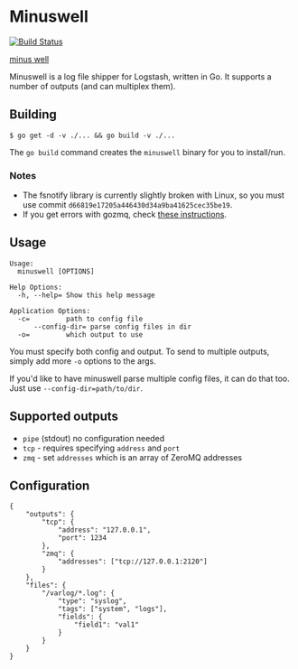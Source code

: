 # Minuswell

[![Build Status](https://travis-ci.org/ohlol/minuswell.png)](https://travis-ci.org/ohlol/minuswell)

[minus well](http://eggcorns.lascribe.net/english/129/minus/)

Minuswell is a log file shipper for Logstash, written in Go. It supports a number of outputs (and can multiplex them).

## Building

```
$ go get -d -v ./... && go build -v ./...
```

The `go build` command creates the `minuswell` binary for you to install/run.

### Notes

* The fsnotify library is currently slightly broken with Linux, so you must use commit  `d66819e17205a446430d34a9ba41625cec35be19`.
* If you get errors with gozmq, check [these instructions](https://github.com/alecthomas/gozmq#installing).

## Usage

```
Usage:
  minuswell [OPTIONS]

Help Options:
  -h, --help= Show this help message

Application Options:
  -c=         path to config file
      --config-dir= parse config files in dir
  -o=         which output to use
```

You must specify both config and output. To send to multiple outputs, simply add more `-o` options to the args.

If you'd like to have minuswell parse multiple config files, it can do that too. Just use `--config-dir=path/to/dir`.

## Supported outputs

* `pipe` (stdout) no configuration needed
* `tcp` - requires specifying `address` and `port`
* `zmq` - set `addresses` which is an array of ZeroMQ addresses

## Configuration

```
{
    "outputs": {
        "tcp": {
            "address": "127.0.0.1",
            "port": 1234
        },
        "zmq": {
            "addresses": ["tcp://127.0.0.1:2120"]
        }
    },
    "files": {
        "/varlog/*.log": {
            "type": "syslog",
            "tags": ["system", "logs"],
            "fields": {
                "field1": "val1"
            }
        }
    }
}
```

